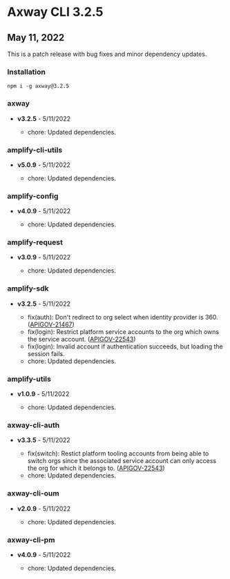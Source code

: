 # Axway CLI 3.2.5

## May 11, 2022

This is a patch release with bug fixes and minor dependency updates.

### Installation

```
npm i -g axway@3.2.5
```

### axway

 * **v3.2.5** - 5/11/2022

   * chore: Updated dependencies.

### amplify-cli-utils

 * **v5.0.9** - 5/11/2022

   * chore: Updated dependencies.

### amplify-config

 * **v4.0.9** - 5/11/2022

   * chore: Updated dependencies.

### amplify-request

 * **v3.0.9** - 5/11/2022

   * chore: Updated dependencies.

### amplify-sdk

 * **v3.2.5** - 5/11/2022

   * fix(auth): Don't redirect to org select when identity provider is 360.
     ([APIGOV-21467](https://jira.axway.com/browse/APIGOV-21467))
   * fix(login): Restrict platform service accounts to the org which owns the service account.
     ([APIGOV-22543](https://jira.axway.com/browse/APIGOV-22543))
   * fix(login): Invalid account if authentication succeeds, but loading the session fails.
   * chore: Updated dependencies.

### amplify-utils

 * **v1.0.9** - 5/11/2022

   * chore: Updated dependencies.

### axway-cli-auth

 * **v3.3.5** - 5/11/2022

   * fix(switch): Restict platform tooling accounts from being able to switch orgs since the
     associated service account can only access the org for which it belongs to.
     ([APIGOV-22543](https://jira.axway.com/browse/APIGOV-22543))
   * chore: Updated dependencies.

### axway-cli-oum

 * **v2.0.9** - 5/11/2022

   * chore: Updated dependencies.

### axway-cli-pm

 * **v4.0.9** - 5/11/2022

   * chore: Updated dependencies.